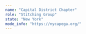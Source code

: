 ```yaml
---
name: "Capital District Chapter"
role: "Stitching Group"
state: "New York"
mode_info: "https://nycapega.org/"
---
```

